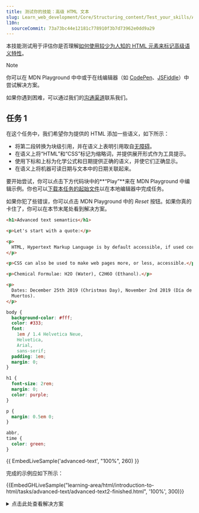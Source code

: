 ```yaml
---
title: 测试你的技能：高级 HTML 文本
slug: Learn_web_development/Core/Structuring_content/Test_your_skills/Advanced_HTML_text
l10n:
  sourceCommit: 73a73bc44e12181c778910f3b7d73962e0dd9a29
---
```


本技能测试用于评估你是否理解[如何使用较少为人知的 HTML 元素来标记高级语义特性](/zh-CN/docs/Learn_web_development/Core/Structuring_content/Advanced_text_features)。

> [!NOTE]
> 你可以在 MDN Playground 中中或于在线编辑器（如 [CodePen](https://codepen.io/)、[JSFiddle](https://jsfiddle.net/)）中尝试解决方案。
>
> 如果你遇到困难，可以通过我们的[沟通渠道](/zh-CN/docs/MDN/Community/Communication_channels)联系我们。

## 任务 1

在这个任务中，我们希望你为提供的 HTML 添加一些语义，如下所示：

- 将第二段转换为块级引用，并在语义上表明引用取自[无障碍](/zh-CN/docs/Learn_web_development/Core/Accessibility)。
- 在语义上将“HTML”和“CSS”标记为缩略词，并提供展开形式作为工具提示。
- 使用下标和上标为化学公式和日期提供正确的语义，并使它们正确显示。
- 在语义上将机器可读日期与文本中的日期关联起来。

要开始尝试，你可以点击下方代码块中的**“Play”**来在 MDN Playground 中编辑示例。你也可以[下载本任务的起始文件](https://github.com/mdn/learning-area/blob/main/html/introduction-to-html/tasks/advanced-text/advanced-text2-download.html)以在本地编辑器中完成任务。

如果你犯了些错误，你可以点击 MDN Playground 中的 _Reset_ 按钮。如果你真的卡住了，你可以在本节末尾处看到解决方案。

```html live-sample___advanced-text
<h1>Advanced text semantics</h1>

<p>Let's start with a quote:</p>

<p>
  HTML, Hypertext Markup Language is by default accessible, if used correctly.
</p>

<p>CSS can also be used to make web pages more, or less, accessible.</p>

<p>Chemical Formulae: H2O (Water), C2H6O (Ethanol).</p>

<p>
  Dates: December 25th 2019 (Christmas Day), November 2nd 2019 (Día de los
  Muertos).
</p>
```

```css hidden live-sample___advanced-text
body {
  background-color: #fff;
  color: #333;
  font:
    1em / 1.4 Helvetica Neue,
    Helvetica,
    Arial,
    sans-serif;
  padding: 1em;
  margin: 0;
}

h1 {
  font-size: 2rem;
  margin: 0;
  color: purple;
}

p {
  margin: 0.5em 0;
}

abbr,
time {
  color: green;
}
```

{{ EmbedLiveSample('advanced-text', "100%", 260) }}

完成的示例应如下所示：

{{EmbedGHLiveSample("learning-area/html/introduction-to-html/tasks/advanced-text/advanced-text2-finished.html", '100%', 300)}}

<details>
<summary>点击此处查看解决方案</summary>

你完成的 HTML 应该是这样的：

```html
<h1>Advanced text semantics</h1>

<p>Let's start with a quote:</p>

<blockquote cite="https://developer.mozilla.org/en-US/docs/Learn/Accessibility">
  <p>
    <abbr title="HyperText Markup Language">HTML</abbr>, Hypertext Markup
    Language is by default accessible, if used correctly.
  </p>
</blockquote>

<p>
  <abbr title="Cascading Style Sheets">CSS</abbr>, Cascading Style Sheets, can
  also be used to make web pages more, or less, accessible.
</p>

<p>
  Chemical Formulae: H<sub>2</sub>O (Water), C<sub>2</sub>H<sub>6</sub>O
  (Ethanol).
</p>

<p>
  Dates:
  <time datetime="2019-12-25">December 25<sup>th</sup> 2019</time>
  (Christmas Day),
  <time datetime="2019-11-02">November 2<sup>nd</sup> 2019</time> (Día de los
  Muertos).
</p>
```

</details>
